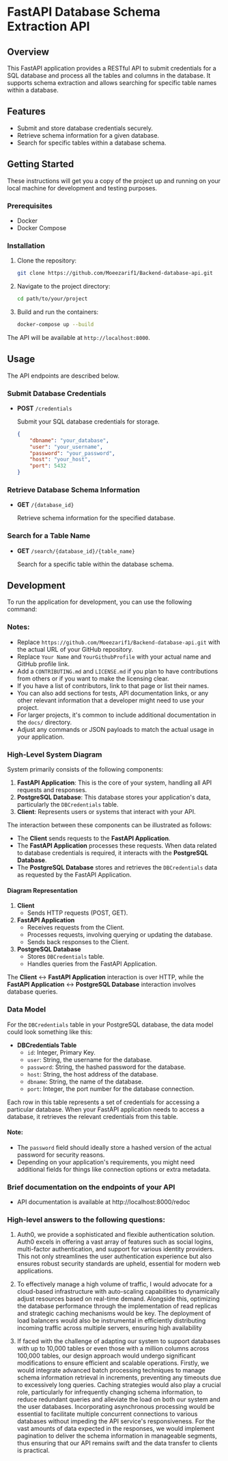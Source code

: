 # FastAPI Database Schema Extraction API

## Overview

This FastAPI application provides a RESTful API to submit credentials for a SQL database and process all the tables and columns in the database. It supports schema extraction and allows searching for specific table names within a database.

## Features

- Submit and store database credentials securely.
- Retrieve schema information for a given database.
- Search for specific tables within a database schema.

## Getting Started

These instructions will get you a copy of the project up and running on your local machine for development and testing purposes.

### Prerequisites

- Docker
- Docker Compose

### Installation

1. Clone the repository:

    ```bash
    git clone https://github.com/Moeezarif1/Backend-database-api.git
    ```

2. Navigate to the project directory:

    ```bash
    cd path/to/your/project
    ```

3. Build and run the containers:

    ```bash
    docker-compose up --build
    ```

The API will be available at `http://localhost:8000`.

## Usage

The API endpoints are described below.

### Submit Database Credentials

- **POST** `/credentials`

    Submit your SQL database credentials for storage.

    ```json
    {
        "dbname": "your_database",
        "user": "your_username",
        "password": "your_password",
        "host": "your_host",
        "port": 5432
    }
    ```

### Retrieve Database Schema Information

- **GET** `/{database_id}`

    Retrieve schema information for the specified database.

### Search for a Table Name

- **GET** `/search/{database_id}/{table_name}`

    Search for a specific table within the database schema.

## Development

To run the application for development, you can use the following command:

[comment]: <> (```bash)

[comment]: <> (uvicorn main:app --reload)



### Notes:

- Replace `https://github.com/Moeezarif1/Backend-database-api.git` with the actual URL of your GitHub repository.
- Replace `Your Name` and `YourGithubProfile` with your actual name and GitHub profile link.
- Add a `CONTRIBUTING.md` and `LICENSE.md` if you plan to have contributions from others or if you want to make the licensing clear.
- If you have a list of contributors, link to that page or list their names.
- You can also add sections for tests, API documentation links, or any other relevant information that a developer might need to use your project.
- For larger projects, it's common to include additional documentation in the `docs/` directory.
- Adjust any commands or JSON payloads to match the actual usage in your application.





### High-Level System Diagram

System primarily consists of the following components:

1. **FastAPI Application**: This is the core of your system, handling all API requests and responses.
2. **PostgreSQL Database**: This database stores your application's data, particularly the `DBCredentials` table.
3. **Client**: Represents users or systems that interact with your API.

The interaction between these components can be illustrated as follows:

- The **Client** sends requests to the **FastAPI Application**.
- The **FastAPI Application** processes these requests. When data related to database credentials is required, it interacts with the **PostgreSQL Database**.
- The **PostgreSQL Database** stores and retrieves the `DBCredentials` data as requested by the FastAPI Application.

#### Diagram Representation

1. **Client**
   - Sends HTTP requests (POST, GET).
2. **FastAPI Application**
   - Receives requests from the Client.
   - Processes requests, involving querying or updating the database.
   - Sends back responses to the Client.
3. **PostgreSQL Database**
   - Stores `DBCredentials` table.
   - Handles queries from the FastAPI Application.

The **Client** ↔ **FastAPI Application** interaction is over HTTP, while the **FastAPI Application** ↔ **PostgreSQL Database** interaction involves database queries.

### Data Model

For the `DBCredentials` table in your PostgreSQL database, the data model could look something like this:

- **DBCredentials Table**
  - `id`: Integer, Primary Key.
  - `user`: String, the username for the database.
  - `password`: String, the hashed password for the database.
  - `host`: String, the host address of the database.
  - `dbname`: String, the name of the database.
  - `port`: Integer, the port number for the database connection.

Each row in this table represents a set of credentials for accessing a particular database. When your FastAPI application needs to access a database, it retrieves the relevant credentials from this table.

#### Note:
- The `password` field should ideally store a hashed version of the actual password for security reasons.
- Depending on your application's requirements, you might need additional fields for things like connection options or extra metadata.

### Brief documentation on the endpoints of your API

- API documentation is available at http://localhost:8000/redoc

### High-level answers to the following questions:

1. Auth0, we provide a sophisticated and flexible authentication solution. Auth0 
excels in offering a vast array of features such as social logins, multi-factor 
authentication, and support for various identity providers. This not only streamlines 
the user authentication experience but also ensures robust security standards are 
upheld, essential for modern web applications.

2. To effectively manage a high volume of traffic, I would advocate for a cloud-based
 infrastructure with auto-scaling capabilities to dynamically adjust resources based
  on real-time demand. Alongside this, optimizing the database performance through the
   implementation of read replicas and strategic caching mechanisms would be key. 
   The deployment of load balancers would also be instrumental in efficiently 
   distributing incoming traffic across multiple servers, ensuring high availability


3. If faced with the challenge of adapting our system to support databases 
   with up to 10,000 tables or even those with a million columns across 100,000 
   tables, our design approach would undergo significant modifications to ensure 
   efficient and scalable operations. Firstly, we would integrate advanced batch 
   processing techniques to manage schema information retrieval in increments, 
   preventing any timeouts due to excessively long queries. Caching strategies 
   would also play a crucial role, particularly for infrequently changing schema
   information, to reduce redundant queries and alleviate the load on both our system 
   and the user databases.
   Incorporating asynchronous processing would be essential to facilitate multiple 
   concurrent connections to various databases without impeding the API service's 
   responsiveness. For the vast amounts of data expected in the responses, we would
   implement pagination to deliver the schema information in manageable segments, thus
   ensuring that our API remains swift and the data transfer to clients is practical.